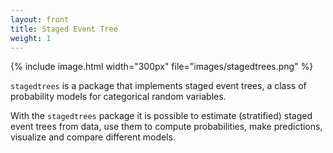 ```yaml
---
layout: front
title: Staged Event Tree 
weight: 1
---
```


{% include image.html width="300px" file="images/stagedtrees.png" %}

`stagedtrees` is a package that implements staged event trees, a class of
probability models for categorical random variables.   


With the `stagedtrees` package it is possible to estimate (stratified) staged event trees from data, use them to compute probabilities, make predictions, visualize and compare different models. 







